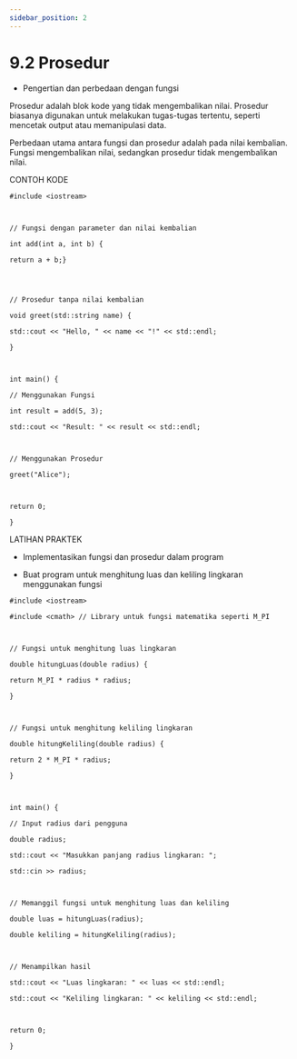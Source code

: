 ```yaml
---
sidebar_position: 2
---
```


# 9.2 Prosedur


-   Pengertian dan perbedaan dengan fungsi
    

Prosedur adalah blok kode yang tidak mengembalikan nilai. Prosedur biasanya digunakan untuk melakukan tugas-tugas tertentu, seperti mencetak output atau memanipulasi data.

Perbedaan utama antara fungsi dan prosedur adalah pada nilai kembalian. Fungsi mengembalikan nilai, sedangkan prosedur tidak mengembalikan nilai.

CONTOH KODE

  
```
#include <iostream>

  

// Fungsi dengan parameter dan nilai kembalian

int add(int a, int b) {

return a + b;}

  
  

// Prosedur tanpa nilai kembalian

void greet(std::string name) {

std::cout << "Hello, " << name << "!" << std::endl;

}

  

int main() {

// Menggunakan Fungsi

int result = add(5, 3);

std::cout << "Result: " << result << std::endl;

  

// Menggunakan Prosedur

greet("Alice");

  

return 0;

}
```


LATIHAN PRAKTEK

-   Implementasikan fungsi dan prosedur dalam program
    
-   Buat program untuk menghitung luas dan keliling lingkaran menggunakan fungsi
    
```
#include <iostream>

#include <cmath> // Library untuk fungsi matematika seperti M_PI

  

// Fungsi untuk menghitung luas lingkaran

double hitungLuas(double radius) {

return M_PI * radius * radius;

}

  

// Fungsi untuk menghitung keliling lingkaran

double hitungKeliling(double radius) {

return 2 * M_PI * radius;

}

  

int main() {

// Input radius dari pengguna

double radius;

std::cout << "Masukkan panjang radius lingkaran: ";

std::cin >> radius;

  

// Memanggil fungsi untuk menghitung luas dan keliling

double luas = hitungLuas(radius);

double keliling = hitungKeliling(radius);

  

// Menampilkan hasil

std::cout << "Luas lingkaran: " << luas << std::endl;

std::cout << "Keliling lingkaran: " << keliling << std::endl;

  

return 0;

}
```